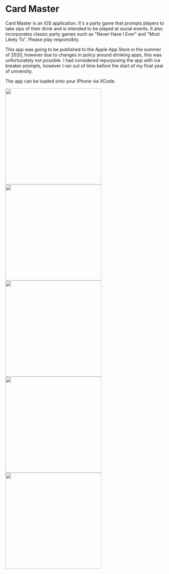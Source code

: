 # Card Master

Card Master is an iOS application. It's a party game that prompts players to take sips of their drink and is intended to be played at social events. It also incorporates classic party games such as "Never Have I Ever" and "Most Likely To". Please play responsibly.

This app was going to be published to the Apple App Store in the summer of 2020, however due to changes in policy around drinking apps, this was unfortunately not possible. I had considered repurposing the app with ice breaker prompts, however I ran out of time before the start of my final year of university.

The app can be loaded onto your iPhone via XCode.

<p float=left>
  <img src="https://user-images.githubusercontent.com/55219254/200923994-08cf95b9-f471-49c1-a790-e7854febcb24.png" width=300>
  <img src="https://user-images.githubusercontent.com/55219254/200924025-2cf3242c-6649-406e-8fc3-74375a51d1a0.png" width=300>
  <img src="https://user-images.githubusercontent.com/55219254/200924053-78b43204-a2db-4622-99a5-11cc20917cd5.png" width=300>
  <img src="https://user-images.githubusercontent.com/55219254/200924092-68a8b902-cfde-4fbd-85c1-56a256f139a5.png" width=300>
  <img src="https://user-images.githubusercontent.com/55219254/200924108-e7705a4b-6ee4-4820-a686-b0c767b58177.png" width=300>
</p>
